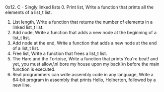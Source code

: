 0x12. C - Singly linked lists
0. Print list, Write a function that prints all the elements of a list_t list.
1. List length, Write a function that returns the number of elements in a linked list_t list.
2. Add node, Write a function that adds a new node at the beginning of a list_t list.
3. Add node at the end, Write a function that adds a new node at the end of a list_t list.
4. Free list, Write a function that frees a list_t list.
5. The Hare and the Tortoise, Write a function that prints You're beat! and yet, you must allow,\nI bore my house upon my back!\n before the main function is executed.
6. Real programmers can write assembly code in any language, Write a 64-bit program in assembly that prints Hello, Holberton, followed by a new line.
